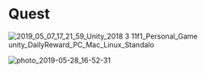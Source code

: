 # Quest

![2019_05_07_17_21_59_Unity_2018 3 11f1_Personal_Game unity_DailyReward_PC_Mac_Linux_Standalo](https://user-images.githubusercontent.com/16706911/57300744-adae8800-70ec-11e9-9fe5-01da9a692954.png)

![photo_2019-05-28_16-52-31](https://user-images.githubusercontent.com/16706911/58477537-05c73000-8169-11e9-82a0-6f4a1c2f82fb.jpg)

